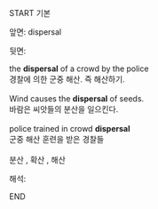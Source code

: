 START
기본

앞면:
dispersal


뒷면:
<div><div>the <strong>dispersal</strong> of a crowd by the police </div><div><div>경찰에 의한 군중 해산. 즉 해산하기.</div></div></div><div><br></div><div><div>Wind causes the <strong>dispersal</strong> of seeds. </div><div><div>바람은 씨앗들의 분산을 일으킨다.</div></div></div><div><br></div><div><div>police trained in crowd <b>dispersal</b> </div><div>군중 해산 훈련을 받은 경찰들</div></div><div><br></div><div>분산 , 확산 , 해산</div>


해석:

END